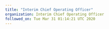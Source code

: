 ```yaml
---
title: "Interim Chief Operating Officer"
organization: Interim Chief Operating Officer
followed_on: Tue Mar 31 01:14:21 UTC 2020
---
```

